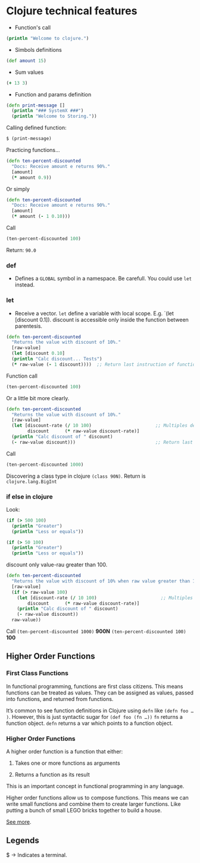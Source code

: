 # Clojure technical features

* Function's call

```clj
(println "Welcome to clojure.")
```

* Simbols definitions

```clj
(def amount 15)
```

* Sum values

```clj
(+ 13 3)
```

* Function and params definition

```clj
(defn print-message []
  (println "### SystemX ###")
  (println "Welcome to Storing."))
```

Calling defined function: 
```clj
$ (print-message)
```

Practicing functions...

```clj
(defn ten-percent-discounted
  "Docs: Receive amount e returns 90%."
  [amount]
  (* amount 0.9))
```

Or simply

```clj
(defn ten-percent-discounted
  "Docs: Receive amount e returns 90%."
  [amount]
  (* amount (- 1 0.10)))
```

Call

```clj
(ten-percent-discounted 100)
```

Return: `90.0`

### def 
- Defines a `GLOBAL` symbol in a namespace. Be carefull. You could use `let` instead.

### let 
- Receive a vector. `let` define a variable with local scope. E.g. `(let [discount 0.1]). discount is accessible only inside the function between parentesis.

```clj
(defn ten-percent-discounted
  "Returns the value with discount of 10%."
  [raw-value]
  (let [discount 0.10]
  (println "Calc discount... Tests")
  (* raw-value (- 1 discount))))  ;; Return last instruction of function.
```

Function call
```clj
(ten-percent-discounted 100)
```

Or a little bit more clearly.

```clj
(defn ten-percent-discounted
  "Returns the value with discount of 10%."
  [raw-value]
  (let [discount-rate (/ 10 100)                        ;; Multiples declarations in let... 
        discount      (* raw-value discount-rate)]
  (println "Calc discount of " discount)
  (- raw-value discount)))                              ;; Return last instruction of function.
```
Call
```clj
(ten-percent-discounted 1000)
```

Discovering a class type in clojure `(class 90N)`. Return is `clojure.lang.BigInt`

### if else in clojure

Look: 

```clj
(if (> 500 100)
  (println "Greater")
  (println "Less or equals"))
```

```clj
(if (> 50 100)
  (println "Greater")
  (println "Less or equals"))
```

discount only value-rau greater than 100.

```clj
(defn ten-percent-discounted
  "Returns the value with discount of 10% when raw value greater than 100."
  [raw-value]
  (if (> raw-value 100)
    (let [discount-rate (/ 10 100)                        ;; Multiples declarations in let... 
        discount      (* raw-value discount-rate)]
    (println "Calc discount of " discount)
    (- raw-value discount))
  raw-value))
```
Call
`(ten-percent-discounted 1000)` **900N**
`(ten-percent-discounted 100)` **100**


## Higher Order Functions

### First Class Functions
In functional programming, functions are first class citizens. This means functions can be treated as values. They can be assigned as values, passed into functions, and returned from functions.

It’s common to see function definitions in Clojure using `defn` like `(defn foo …​)`. However, this is just syntactic sugar for `(def foo (fn …​))` `fn` returns a function object. `defn` returns a var which points to a function object.

### Higher Order Functions

A higher order function is a function that either:

1. Takes one or more functions as arguments

2. Returns a function as its result

This is an important concept in functional programming in any language.

Higher order functions allow us to compose functions. This means we can write small functions and combine them to create larger functions. Like putting a bunch of small LEGO bricks together to build a house.

[See more](https://clojure.org/guides/higher_order_functions).

## Legends
$ -> Indicates a terminal.